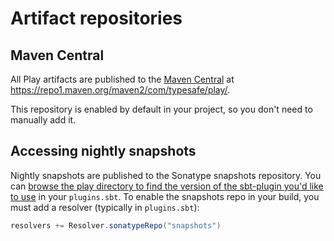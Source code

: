 <!--- Copyright (C) 2009-2019 Lightbend Inc. <https://www.lightbend.com> -->
# Artifact repositories

## Maven Central

All Play artifacts are published to the [Maven Central](https://search.maven.org/) at <https://repo1.maven.org/maven2/com/typesafe/play/>.

This repository is enabled by default in your project, so you don't need to manually add it.

## Accessing nightly snapshots

Nightly snapshots are published to the Sonatype snapshots repository. You can [browse the play directory to find the version of the sbt-plugin you'd like to use](https://oss.sonatype.org/content/repositories/snapshots/com/typesafe/play/sbt-plugin_2.12_1.0/) in your `plugins.sbt`. To enable the snapshots repo in your build, you must add a resolver (typically in `plugins.sbt`):

```scala
resolvers += Resolver.sonatypeRepo("snapshots")
```
